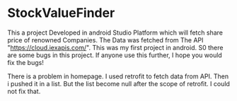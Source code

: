 # StockValueFinder
This a project Developed in android Studio Platform which will fetch share price of renowned Companies. The Data was fetched from The API  "https://cloud.iexapis.com/". This was my first project in android. S0 there are some bugs in this project. If anyone use this further, I hope you would fix the bugs!

There is a problem in homepage. I used retrofit to fetch data from API. Then i pushed it in a list. But the list become null after the scope of retrofit. I could not fix that.  
